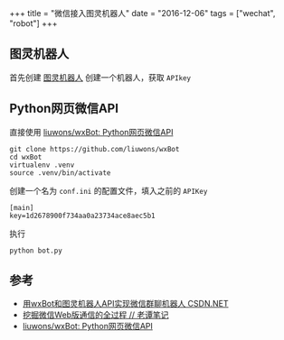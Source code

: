 +++
title = "微信接入图灵机器人"
date = "2016-12-06"
tags = ["wechat", "robot"]
+++

## 图灵机器人

首先创建 [图灵机器人](http://www.tuling123.com/) 创建一个机器人，获取 `APIkey`

## Python网页微信API

直接使用 [liuwons/wxBot: Python网页微信API](https://github.com/liuwons/wxBot)

```
git clone https://github.com/liuwons/wxBot
cd wxBot
virtualenv .venv
source .venv/bin/activate
```

创建一个名为 `conf.ini` 的配置文件，填入之前的 `APIKey`

```
[main]
key=1d2678900f734aa0a23734ace8aec5b1
```

执行 

```
python bot.py
```
    
## 参考

* [用wxBot和图灵机器人API实现微信群聊机器人 CSDN.NET](http://blog.csdn.net/tobacco5648/article/details/50802922)
* [挖掘微信Web版通信的全过程 // 老谭笔记](http://www.tanhao.me/talk/1466.html/)
* [liuwons/wxBot: Python网页微信API](https://github.com/liuwons/wxBot)
    



